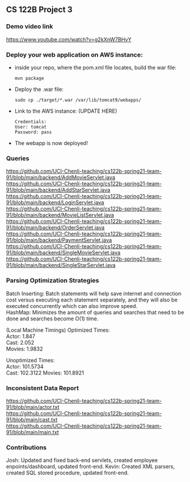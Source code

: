## CS 122B Project 3

### Demo video link

https://www.youtube.com/watch?v=g2kXnW7BHyY  

### Deploy your web application on AWS instance:

 -  inside your repo, where the pom.xml file locates, build the war file:
    ```
    mvn package
    ```
 -  Deploy the .war file:
    ```
    sudo cp ./target/*.war /var/lib/tomcat9/webapps/
    ```
 -  Link to the AWS instance: (UPDATE HERE)
    ```
    Credentials:
    User: tomcat
    Password: pass
    ```
 -  The webapp is now deployed!
 
### Queries
https://github.com/UCI-Chenli-teaching/cs122b-spring21-team-91/blob/main/backend/AddMovieServlet.java  
https://github.com/UCI-Chenli-teaching/cs122b-spring21-team-91/blob/main/backend/AddStarServlet.java  
https://github.com/UCI-Chenli-teaching/cs122b-spring21-team-91/blob/main/backend/LoginServlet.java  
https://github.com/UCI-Chenli-teaching/cs122b-spring21-team-91/blob/main/backend/MovieListServlet.java  
https://github.com/UCI-Chenli-teaching/cs122b-spring21-team-91/blob/main/backend/OrderServlet.java  
https://github.com/UCI-Chenli-teaching/cs122b-spring21-team-91/blob/main/backend/PaymentServlet.java  
https://github.com/UCI-Chenli-teaching/cs122b-spring21-team-91/blob/main/backend/SingleMovieServlet.java  
https://github.com/UCI-Chenli-teaching/cs122b-spring21-team-91/blob/main/backend/SingleStarServlet.java
 
### Parsing Optimization Strategies

Batch Inserting: Batch statements will help save internet and connection cost versus executing each statement separately, and they will also be executed concurrently which can also improve speed.  
HashMap: Minimizes the amount of queries and searches that need to be done and searches become O(1) time.  

(Local Machine Timings)
Optimized Times:  
Actor: 1.847  
Cast: 2.052   
Movies: 1.9832  

Unoptimized Times:  
Actor: 101.5734  
Cast: 102.3122 
Movies: 101.8921  

### Inconsistent Data Report
https://github.com/UCI-Chenli-teaching/cs122b-spring21-team-91/blob/main/actor.txt  
https://github.com/UCI-Chenli-teaching/cs122b-spring21-team-91/blob/main/cast.txt  
https://github.com/UCI-Chenli-teaching/cs122b-spring21-team-91/blob/main/main.txt  

### Contributions

Josh: Updated and fixed back-end servlets, created employee enpoints/dashboard, updated front-end.
Kevin: Created XML parsers, created SQL stored procedure, updated front-end.     
